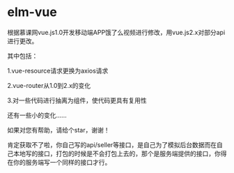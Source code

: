 # elm-vue
根据慕课网vue.js1.0开发移动端APP饿了么视频进行修改，用vue.js2.x对部分api进行更改。

其中包括：

1.vue-resource请求更换为axios请求

2.vue-router从1.0到2.x的变化

3.对一些代码进行抽离为组件，使代码更具有复用性

还有一些小的变化......

如果对您有帮助，请给个star，谢谢！

肯定获取不了啦，你自己写的api/seller等接口，是自己为了模拟后台数据而在自己本地写的接口，打包的时候是不会打包上去的，那个是服务端提供的接口，你得在你的服务端写一个同样的接口才行。

